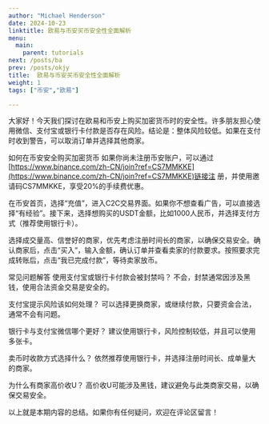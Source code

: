 ```yaml
---
author: "Michael Henderson"
date: 2024-10-23
linktitle: 欧易与币安买币安全性全面解析
menu:
  main:
    parent: tutorials
next: /posts/ba
prev: /posts/okjy
title:  欧易与币安买币安全性全面解析
weight: 1
tags: ["币安","欧易"]

---
```

大家好！今天我们探讨在欧易和币安上购买加密货币时的安全性。许多朋友担心使用微信、支付宝或银行卡付款是否存在风险。结论是：整体风险较低。如果在支付时收到警告，可以取消订单并选择其他商家。

如何在币安安全购买加密货币
如果你尚未注册币安账户，可以通过[https://www.binance.com/zh-CN/join?ref=CS7MMKKE](https://www.binance.com/zh-CN/join?ref=CS7MMKKE)链接注 册，并使用邀请码CS7MMKKE，享受20%的手续费优惠。

在币安首页，选择“充值”，进入C2C交易界面。如果你不想查看广告，可以直接选择“有经验”。接下来，选择想购买的USDT金额，比如1000人民币，并选择支付方式（推荐使用银行卡）。

选择成交量高、信誉好的商家，优先考虑注册时间长的商家，以确保交易安全。确认商家后，点击“买入”，输入金额，确认订单并查看卖家的付款要求。按照要求完成转账后，点击“我已完成付款”，等待卖家放币。

常见问题解答
使用支付宝或银行卡付款会被封禁吗？ 不会，封禁通常因涉及黑钱，使用合法资金交易是安全的。

支付宝提示风险该如何处理？ 可以选择更换商家，或继续付款，只要资金合法，通常不会有问题。

银行卡与支付宝微信哪个更好？ 建议使用银行卡，风险控制较低，并且可以使用多张卡。

卖币时收款方式选择什么？ 依然推荐使用银行卡，并选择注册时间长、成单量大的商家。

为什么有商家高价收U？ 高价收U可能涉及黑钱，建议避免与此类商家交易，以确保交易安全。

以上就是本期内容的总结。如果你有任何疑问，欢迎在评论区留言！

